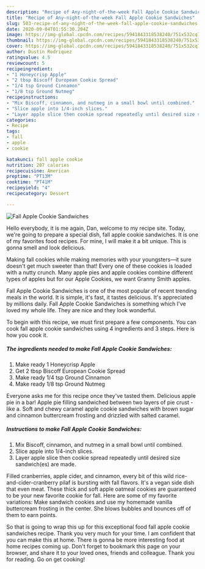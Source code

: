 ```yaml
---
description: "Recipe of Any-night-of-the-week Fall Apple Cookie Sandwiches"
title: "Recipe of Any-night-of-the-week Fall Apple Cookie Sandwiches"
slug: 503-recipe-of-any-night-of-the-week-fall-apple-cookie-sandwiches
date: 2020-09-04T01:55:30.204Z
image: https://img-global.cpcdn.com/recipes/5941843318538240/751x532cq70/fall-apple-cookie-sandwiches-recipe-main-photo.jpg
thumbnail: https://img-global.cpcdn.com/recipes/5941843318538240/751x532cq70/fall-apple-cookie-sandwiches-recipe-main-photo.jpg
cover: https://img-global.cpcdn.com/recipes/5941843318538240/751x532cq70/fall-apple-cookie-sandwiches-recipe-main-photo.jpg
author: Dustin Rodriquez
ratingvalue: 4.5
reviewcount: 5
recipeingredient:
- "1 Honeycrisp Apple"
- "2 tbsp Biscoff European Cookie Spread"
- "1/4 tsp Ground Cinnamon"
- "1/8 tsp Ground Nutmeg"
recipeinstructions:
- "Mix Biscoff, cinnamon, and nutmeg in a small bowl until combined."
- "Slice apple into 1/4-inch slices."
- "Layer apple slice then cookie spread repeatedly until desired size sandwich(es) are made."
categories:
- Recipe
tags:
- fall
- apple
- cookie

katakunci: fall apple cookie 
nutrition: 207 calories
recipecuisine: American
preptime: "PT13M"
cooktime: "PT41M"
recipeyield: "4"
recipecategory: Dessert

---
```



![Fall Apple Cookie Sandwiches](https://img-global.cpcdn.com/recipes/5941843318538240/751x532cq70/fall-apple-cookie-sandwiches-recipe-main-photo.jpg)

Hello everybody, it is me again, Dan, welcome to my recipe site. Today, we're going to prepare a special dish, fall apple cookie sandwiches. It is one of my favorites food recipes. For mine, I will make it a bit unique. This is gonna smell and look delicious.

Making fall cookies while making memories with your youngsters—it sure doesn&#39;t get much sweeter than that! Every one of these cookies is loaded with a nutty crunch. Many apple pies and apple cookies combine different types of apples but for our Apple Cookies, we want Granny Smith apples.

Fall Apple Cookie Sandwiches is one of the most popular of recent trending meals in the world. It is simple, it's fast, it tastes delicious. It's appreciated by millions daily. Fall Apple Cookie Sandwiches is something which I've loved my whole life. They are nice and they look wonderful.


To begin with this recipe, we must first prepare a few components. You can cook fall apple cookie sandwiches using 4 ingredients and 3 steps. Here is how you cook it.

<!--inarticleads1-->

##### The ingredients needed to make Fall Apple Cookie Sandwiches:

1. Make ready 1 Honeycrisp Apple
1. Get 2 tbsp Biscoff European Cookie Spread
1. Make ready 1/4 tsp Ground Cinnamon
1. Make ready 1/8 tsp Ground Nutmeg


Everyone asks me for this recipe once they&#39;ve tasted them. Delicious apple pie in a bar! Apple pie filling sandwiched between two layers of pie crust - like a. Soft and chewy caramel apple cookie sandwiches with brown sugar and cinnamon buttercream frosting and drizzled with salted caramel. 

<!--inarticleads2-->

##### Instructions to make Fall Apple Cookie Sandwiches:

1. Mix Biscoff, cinnamon, and nutmeg in a small bowl until combined.
1. Slice apple into 1/4-inch slices.
1. Layer apple slice then cookie spread repeatedly until desired size sandwich(es) are made.


Filled cranberries, apple cider, and cinnamon, every bit of this wild rice-and-cider-cranberry pilaf is bursting with fall flavors. It&#39;s a vegan side dish that even meat. These thick and soft apple oatmeal cookies are guaranteed to be your new favorite cookie for fall. Here are some of my favorite variations: Make sandwich cookies and use my homemade vanilla buttercream frosting in the center. She blows bubbles and bounces off of them to earn points. 

So that is going to wrap this up for this exceptional food fall apple cookie sandwiches recipe. Thank you very much for your time. I am confident that you can make this at home. There is gonna be more interesting food at home recipes coming up. Don't forget to bookmark this page on your browser, and share it to your loved ones, friends and colleague. Thank you for reading. Go on get cooking!
